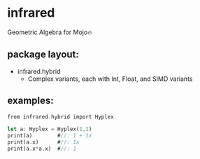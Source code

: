 # infrared
Geometric Algebra for Mojo🔥

## package layout:

- infrared.hybrid
  - Complex variants, each with Int, Float, and SIMD variants


## examples: 

```Rust
from infrared.hybrid import Hyplex

let a: Hyplex = Hyplex(1,1)
print(a)        #//: 1 + 1x
print(a.x)      #//: 1x
print(a.x*a.x)  #//: 1
```
